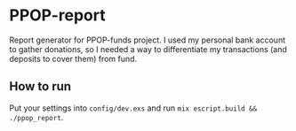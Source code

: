 # PPOP-report

Report generator for PPOP-funds project. I used my personal bank account to gather donations, so I needed a way to differentiate my transactions (and deposits to cover them) from fund.

## How to run

Put your settings into `config/dev.exs` and run `mix escript.build && ./ppop_report`.
